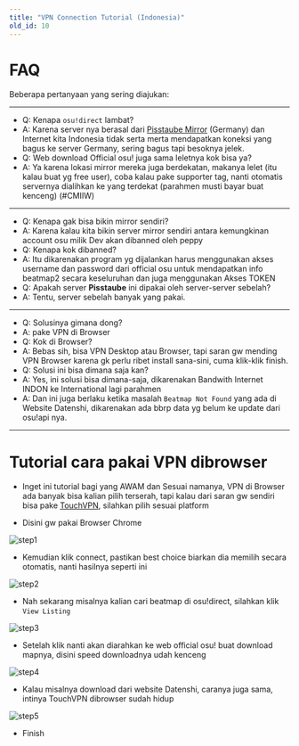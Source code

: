 ```yaml
---
title: "VPN Connection Tutorial (Indonesia)"
old_id: 10
---
```

# FAQ
Beberapa pertanyaan yang sering diajukan:

-----------------------

- Q: Kenapa `osu!direct` lambat?
- A: Karena server nya berasal dari [Pisstaube Mirror](https://pisstau.be) (Germany) dan Internet kita Indonesia tidak serta merta mendapatkan koneksi yang bagus ke server Germany, sering bagus tapi besoknya jelek.
- Q: Web download Official osu! juga sama leletnya kok bisa ya?
- A: Ya karena lokasi mirror mereka juga berdekatan, makanya lelet (itu kalau buat yg free user), coba kalau pake supporter tag, nanti otomatis servernya dialihkan ke yang terdekat (parahmen musti bayar buat kenceng) (#CMIIW)

-----------------------

- Q: Kenapa gak bisa bikin mirror sendiri?
- A: Karena kalau kita bikin server mirror sendiri antara kemungkinan account osu milik Dev akan dibanned oleh peppy
- Q: Kenapa kok dibanned?
- A: Itu dikarenakan program yg dijalankan harus menggunakan akses username dan password dari official osu untuk mendapatkan info beatmap2 secara keseluruhan dan juga menggunakan Akses TOKEN
- Q: Apakah server **Pisstaube** ini dipakai oleh server-server sebelah?
- A: Tentu, server sebelah banyak yang pakai.

-----------------------

- Q: Solusinya gimana dong?
- A: pake VPN di Browser
- Q: Kok di Browser?
- A: Bebas sih, bisa VPN Desktop atau Browser, tapi saran gw mending VPN Browser karena gk perlu ribet install sana-sini, cuma klik-klik finish.
- Q: Solusi ini bisa dimana saja kan?
- A: Yes, ini solusi bisa dimana-saja, dikarenakan Bandwith Internet INDON ke International lagi parahmen
- A: Dan ini juga berlaku ketika masalah `Beatmap Not Found` yang ada di Website Datenshi, dikarenakan ada bbrp data yg belum ke update dari osu!api nya.

-----------------------

# Tutorial cara pakai VPN dibrowser

- Inget ini tutorial bagi yang AWAM dan Sesuai namanya, VPN di Browser ada banyak bisa kalian pilih terserah, tapi kalau dari saran gw sendiri bisa pake [TouchVPN](https://touchvpn.net/platform.html), silahkan pilih sesuai platform

- Disini gw pakai Browser Chrome

![step1](https://cdn.discordapp.com/attachments/408950289962369025/708617862784483358/unknown.png)

- Kemudian klik connect, pastikan best choice biarkan dia memilih secara otomatis, nanti hasilnya seperti ini

![step2](https://cdn.discordapp.com/attachments/408950289962369025/708618252527468624/unknown.png)

- Nah sekarang misalnya kalian cari beatmap di osu!direct, silahkan klik `View Listing`

![step3](https://cdn.discordapp.com/attachments/408950289962369025/708619578800078878/screenshot128.jpg)

- Setelah klik nanti akan diarahkan ke web official osu! buat download mapnya, disini speed downloadnya udah kenceng

![step4](https://cdn.discordapp.com/attachments/408950289962369025/708618695156695081/unknown.png)

- Kalau misalnya download dari website Datenshi, caranya juga sama, intinya TouchVPN dibrowser sudah hidup

![step5](https://cdn.discordapp.com/attachments/408950289962369025/708618565678268476/unknown.png)

- Finish 
